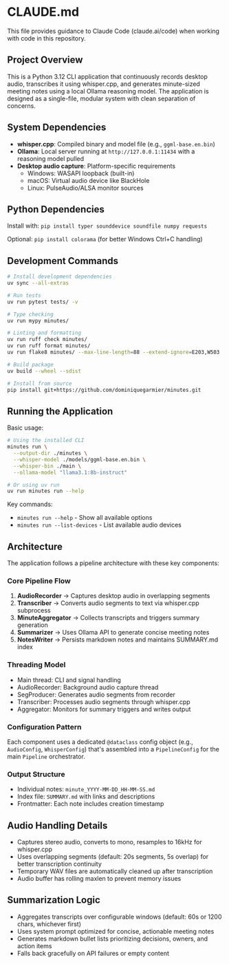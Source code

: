 # CLAUDE.md

This file provides guidance to Claude Code (claude.ai/code) when working with code in this repository.

## Project Overview

This is a Python 3.12 CLI application that continuously records desktop audio, transcribes it using whisper.cpp, and generates minute-sized meeting notes using a local Ollama reasoning model. The application is designed as a single-file, modular system with clean separation of concerns.

## System Dependencies

- **whisper.cpp**: Compiled binary and model file (e.g., `ggml-base.en.bin`)
- **Ollama**: Local server running at `http://127.0.0.1:11434` with a reasoning model pulled
- **Desktop audio capture**: Platform-specific requirements
  - Windows: WASAPI loopback (built-in)
  - macOS: Virtual audio device like BlackHole
  - Linux: PulseAudio/ALSA monitor sources

## Python Dependencies

Install with: `pip install typer sounddevice soundfile numpy requests`

Optional: `pip install colorama` (for better Windows Ctrl+C handling)

## Development Commands

```bash
# Install development dependencies
uv sync --all-extras

# Run tests
uv run pytest tests/ -v

# Type checking
uv run mypy minutes/

# Linting and formatting  
uv run ruff check minutes/
uv run ruff format minutes/
uv run flake8 minutes/ --max-line-length=88 --extend-ignore=E203,W503

# Build package
uv build --wheel --sdist

# Install from source
pip install git+https://github.com/dominiquegarmier/minutes.git
```

## Running the Application

Basic usage:
```bash
# Using the installed CLI
minutes run \
  --output-dir ./minutes \
  --whisper-model ./models/ggml-base.en.bin \
  --whisper-bin ./main \
  --ollama-model "llama3.1:8b-instruct"

# Or using uv run
uv run minutes run --help
```

Key commands:
- `minutes run --help` - Show all available options
- `minutes run --list-devices` - List available audio devices

## Architecture

The application follows a pipeline architecture with these key components:

### Core Pipeline Flow
1. **AudioRecorder** → Captures desktop audio in overlapping segments
2. **Transcriber** → Converts audio segments to text via whisper.cpp subprocess
3. **MinuteAggregator** → Collects transcripts and triggers summary generation
4. **Summarizer** → Uses Ollama API to generate concise meeting notes
5. **NotesWriter** → Persists markdown notes and maintains SUMMARY.md index

### Threading Model
- Main thread: CLI and signal handling
- AudioRecorder: Background audio capture thread
- SegProducer: Generates audio segments from recorder
- Transcriber: Processes audio segments through whisper.cpp
- Aggregator: Monitors for summary triggers and writes output

### Configuration Pattern
Each component uses a dedicated `@dataclass` config object (e.g., `AudioConfig`, `WhisperConfig`) that's assembled into a `PipelineConfig` for the main `Pipeline` orchestrator.

### Output Structure
- Individual notes: `minute_YYYY-MM-DD_HH-MM-SS.md`
- Index file: `SUMMARY.md` with links and descriptions
- Frontmatter: Each note includes creation timestamp

## Audio Handling Details

- Captures stereo audio, converts to mono, resamples to 16kHz for whisper.cpp
- Uses overlapping segments (default: 20s segments, 5s overlap) for better transcription continuity
- Temporary WAV files are automatically cleaned up after transcription
- Audio buffer has rolling maxlen to prevent memory issues

## Summarization Logic

- Aggregates transcripts over configurable windows (default: 60s or 1200 chars, whichever first)
- Uses system prompt optimized for concise, actionable meeting notes
- Generates markdown bullet lists prioritizing decisions, owners, and action items
- Falls back gracefully on API failures or empty content